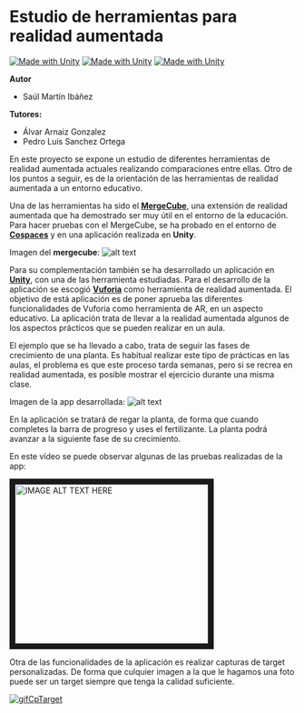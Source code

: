 # Estudio de herramientas para realidad aumentada

[![Made with Unity](https://img.shields.io/badge/Unity-2019.2.19f1-lightgrey)](https://unity3d.com)
[![Made with Unity](https://img.shields.io/badge/AR-Vuforia-green)](https://developer.vuforia.com/)
[![Made with Unity](https://img.shields.io/badge/Target-MergeCube-black)](https://mergeedu.com/cube)

<b>Autor</b>

- Saúl Martín Ibáñez

<b>Tutores:</b>

- Álvar Arnaiz Gonzalez
- Pedro Luis Sanchez Ortega


En este proyecto se expone un estudio de diferentes herramientas de realidad aumentada actuales realizando comparaciones entre ellas. Otro de los puntos a seguir, es de la orientación de las herramientas de realidad aumentada a un entorno educativo.

Una de las herramientas ha sido el [<b>MergeCube</b>](https://mergeedu.com/cube),  una extensión de realidad aumentada que ha demostrado ser muy útil en el entorno de la educación.
Para hacer pruebas con el MergeCube, se ha probado en el entorno de [<b>Cospaces</b>](https://cospaces.io/edu/) y en una aplicación realizada en <b>Unity</b>.

Imagen del <b>mergecube</b>: 
![alt text][mergeCube]

[mergeCube]:https://github.com/smi0010/TFG_Herramientas_Realidad_Aumentada/blob/master/Documentaci%C3%B3n/img/Memoria/mergecube.jpg "PantallasApp"


Para su complementación también se ha desarrollado un aplicación en [<b>Unity</b>](https://unity3d.com), con una de las herramienta estudiadas.
Para el desarrollo de la aplicación se escogió [<b>Vuforia</b>](https://developer.vuforia.com/) como herramienta de realidad aumentada. El objetivo de está aplicación es de poner aprueba las diferentes funcionalidades de Vuforia como herramienta de AR, en un aspecto educativo. La aplicación trata de llevar a la realidad aumentada algunos de los aspectos prácticos que se pueden realizar en un aula. 

El ejemplo que se ha llevado a cabo, trata de seguir las fases de crecimiento de una planta. Es habitual realizar este tipo de prácticas en las aulas, el problema es que este proceso tarda semanas, pero si se recrea en realidad aumentada, es posible mostrar el ejercicio durante una misma clase.

Imagen de la app desarrollada: 
![alt text][app]

[app]: https://github.com/smi0010/TFG_Herramientas_Realidad_Aumentada/blob/master/Documentaci%C3%B3n/img/Anexos/appInterfaz.png "PantallasApp"


En la aplicación se tratará de regar la planta, de forma que cuando completes la barra de progreso y uses el fertilizante. La planta podrá avanzar a la siguiente fase de su crecimiento.

[gifPlanta]: https://github.com/smi0010/TFG_Herramientas_Realidad_Aumentada/blob/master/Media/regPlant.gif "Gif"

En este vídeo se puede observar algunas de las pruebas realizadas de la app:


<a href="http://www.youtube.com/watch?feature=player_embedded&v=5szopM7FkAQ
" target="_blank"><img src="http://img.youtube.com/vi/5szopM7FkAQ/0.jpg" 
alt="IMAGE ALT TEXT HERE" width="340" height="280" border="10" /></a>


Otra de las funcionalidades de la aplicación es realizar capturas de target personalizadas. De forma que culquier imagen a la que le hagamos una foto puede ser un target siempre que tenga la calidad suficiente.

[![gifCpTarget](https://github.com/smi0010/TFG_Herramientas_Realidad_Aumentada/blob/master/Media/capturaTarget.gif)](https://www.youtube.com/watch?v=k_bbJS2Hb1w)

